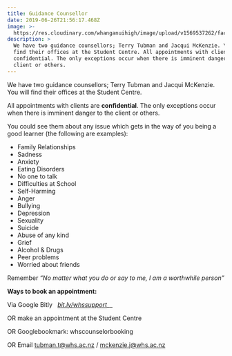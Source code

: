 ```yaml
---
title: Guidance Counsellor
date: 2019-06-26T21:56:17.468Z
image: >-
  https://res.cloudinary.com/whanganuihigh/image/upload/v1569537262/facilities/School_counsellors.jpg
description: >
  We have two guidance counsellors; Terry Tubman and Jacqui McKenzie. You will
  find their offices at the Student Centre. All appointments with clients are
  confidential. The only exceptions occur when there is imminent danger to the
  client or others.
---
```

We have two guidance counsellors; Terry Tubman and Jacqui McKenzie. You will find their offices at the Student Centre. 

All appointments with clients are **confidential**. The only exceptions occur when there is imminent danger to the client or others.

You could see them about any issue which gets in the way of you being a good learner (the following are examples):

* Family Relationships
* Sadness
* Anxiety
* Eating Disorders
* No one to talk
* Difficulties at School
* Self-Harming
* Anger
* Bullying
* Depression
* Sexuality
* Suicide
* Abuse of any kind
* Grief
* Alcohol & Drugs
* Peer problems
* Worried about friends

Remember _“No matter what you do or say to me, I am a worthwhile person”_

**Ways to book an appointment:**

Via Google Bitly   [_bit.ly/whssupport_](https://docs.google.com/a/whs.ac.nz/forms/d/e/1FAIpQLSduRy6DICWnxTdY3sVIbvitPqVeOsQ9u5mktL3EIiOjkyVJaw/viewform?c=0&w=1)__

OR make an appointment at the Student Centre

OR Googlebookmark: whscounselorbooking

OR Email tubman.t@whs.ac.nz  / mckenzie.j@whs.ac.nz
